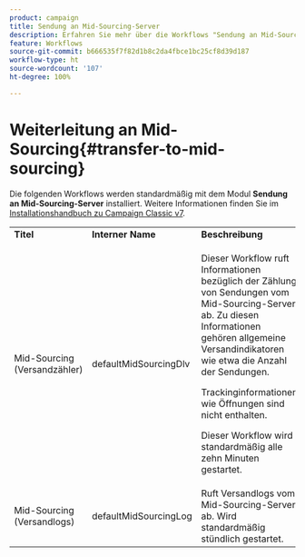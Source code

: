```yaml
---
product: campaign
title: Sendung an Mid-Sourcing-Server
description: Erfahren Sie mehr über die Workflows "Sendung an Mid-Sourcing-Server".
feature: Workflows
source-git-commit: b666535f7f82d1b8c2da4fbce1bc25cf8d39d187
workflow-type: ht
source-wordcount: '107'
ht-degree: 100%

---
```



# Weiterleitung an Mid-Sourcing{#transfer-to-mid-sourcing}



Die folgenden Workflows werden standardmäßig mit dem Modul **Sendung an Mid-Sourcing-Server** installiert. Weitere Informationen finden Sie im [Installationshandbuch zu Campaign Classic v7](../../installation/using/mid-sourcing-deployment.md).

<table> 
 <tbody> 
  <tr> 
   <td> <strong>Titel</strong><br /> </td> 
   <td> <strong>Interner Name</strong><br /> </td> 
   <td> <strong>Beschreibung</strong><br /> </td> 
  </tr> 
  <tr> 
   <td> <span class="uicontrol">Mid-Sourcing (Versandzähler)</span> <br /> </td> 
   <td> <span class="uicontrol">defaultMidSourcingDlv</span> <br /> </td> 
   <td> <p>Dieser Workflow ruft Informationen bezüglich der Zählung von Sendungen vom Mid-Sourcing-Server ab. Zu diesen Informationen gehören allgemeine Versandindikatoren wie etwa die Anzahl der Sendungen.</p> <p>Trackinginformationen wie Öffnungen sind nicht enthalten.</p> <p>Dieser Workflow wird standardmäßig alle zehn Minuten gestartet.</p> </td> 
  </tr> 
  <tr> 
   <td> <span class="uicontrol">Mid-Sourcing (Versandlogs)</span> <br /> </td> 
   <td> <span class="uicontrol">defaultMidSourcingLog</span> <br /> </td> 
   <td> Ruft Versandlogs vom Mid-Sourcing-Server ab. Wird standardmäßig stündlich gestartet.<br /> </td> 
  </tr> 
 </tbody> 
</table>

